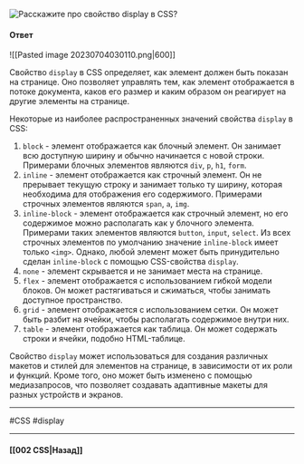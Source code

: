 ![Расскажите про свойство `display` в CSS?](https://youtu.be/xIGp2FCxqj0?t=436)

#### Ответ

![[Pasted image 20230704030110.png|600]]

Свойство `display` в CSS определяет, как элемент должен быть показан на странице. Оно позволяет управлять тем, как элемент отображается в потоке документа, каков его размер и каким образом он реагирует на другие элементы на странице.

Некоторые из наиболее распространенных значений свойства `display` в CSS:

1. `block` - элемент отображается как блочный элемент. Он занимает всю доступную ширину и обычно начинается с новой строки. Примерами блочных элементов являются `div`, `p`, `h1`, `form`.
2. `inline` - элемент отображается как строчный элемент. Он не прерывает текущую строку и занимает только ту ширину, которая необходима для отображения его содержимого. Примерами строчных элементов являются `span`, `a`, `img`.
3. `inline-block` - элемент отображается как строчный элемент, но его содержимое можно располагать как у блочного элемента. Примерами таких элементов являются `button`, `input`, `select`.
    Из всех строчных элементов по умолчанию значение `inline-block` имеет только `<img>`. Однако, любой элемент может быть принудительно сделан `inline-block` с помощью CSS-свойства `display`.
4. `none` - элемент скрывается и не занимает места на странице.
5. `flex` - элемент отображается с использованием гибкой модели блоков. Он может растягиваться и сжиматься, чтобы занимать доступное пространство.
6. `grid` - элемент отображается с использованием сетки. Он может быть разбит на ячейки, чтобы располагать содержимое внутри них.
7. `table` - элемент отображается как таблица. Он может содержать строки и ячейки, подобно HTML-таблице.

Свойство `display` может использоваться для создания различных макетов и стилей для элементов на странице, в зависимости от их роли и функций. Кроме того, оно может быть изменено с помощью медиазапросов, что позволяет создавать адаптивные макеты для разных устройств и экранов.

___
#CSS #display 

___

#### [[002 CSS|Назад]]